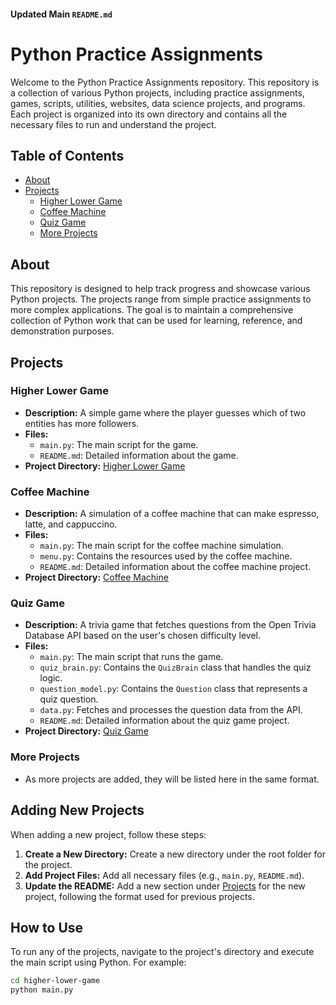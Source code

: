 #### Updated Main `README.md`


# Python Practice Assignments

Welcome to the Python Practice Assignments repository. This repository is a collection of various Python projects, including practice assignments, games, scripts, utilities, websites, data science projects, and programs. Each project is organized into its own directory and contains all the necessary files to run and understand the project.

## Table of Contents

- [About](#about)
- [Projects](#projects)
  - [Higher Lower Game](#higher-lower-game)
  - [Coffee Machine](#coffee-machine)
  - [Quiz Game](#quiz-game)
  - [More Projects](#more-projects)

## About

This repository is designed to help track progress and showcase various Python projects. The projects range from simple practice assignments to more complex applications. The goal is to maintain a comprehensive collection of Python work that can be used for learning, reference, and demonstration purposes.

## Projects

### Higher Lower Game

- **Description:** A simple game where the player guesses which of two entities has more followers.
- **Files:**
  - `main.py`: The main script for the game.
  - `README.md`: Detailed information about the game.
- **Project Directory:** [Higher Lower Game](higher-lower-game/)

### Coffee Machine

- **Description:** A simulation of a coffee machine that can make espresso, latte, and cappuccino.
- **Files:**
  - `main.py`: The main script for the coffee machine simulation.
  - `menu.py`: Contains the resources used by the coffee machine.
  - `README.md`: Detailed information about the coffee machine project.
- **Project Directory:** [Coffee Machine](coffee-machine/)

### Quiz Game

- **Description:** A trivia game that fetches questions from the Open Trivia Database API based on the user's chosen difficulty level.
- **Files:**
  - `main.py`: The main script that runs the game.
  - `quiz_brain.py`: Contains the `QuizBrain` class that handles the quiz logic.
  - `question_model.py`: Contains the `Question` class that represents a quiz question.
  - `data.py`: Fetches and processes the question data from the API.
  - `README.md`: Detailed information about the quiz game project.
- **Project Directory:** [Quiz Game](quiz-game/)

### More Projects

- As more projects are added, they will be listed here in the same format.

## Adding New Projects

When adding a new project, follow these steps:

1. **Create a New Directory:** Create a new directory under the root folder for the project.
2. **Add Project Files:** Add all necessary files (e.g., `main.py`, `README.md`).
3. **Update the README:** Add a new section under [Projects](#projects) for the new project, following the format used for previous projects.

## How to Use

To run any of the projects, navigate to the project's directory and execute the main script using Python. For example:

```bash
cd higher-lower-game
python main.py
```

